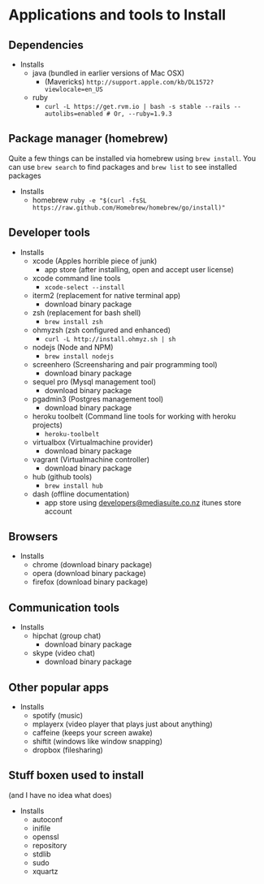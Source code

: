 # Applications and tools to Install

## Dependencies

- Installs
    - java (bundled in earlier versions of Mac OSX)
        - (Mavericks) `http://support.apple.com/kb/DL1572?viewlocale=en_US`
    - ruby
        - `curl -L https://get.rvm.io | bash -s stable --rails --autolibs=enabled # Or, --ruby=1.9.3`

## Package manager (homebrew)

Quite a few things can be installed via homebrew using `brew install`. You can use
`brew search` to find packages and `brew list` to see installed packages

- Installs
    - homebrew `ruby -e "$(curl -fsSL https://raw.github.com/Homebrew/homebrew/go/install)"`

## Developer tools

- Installs
    - xcode (Apples horrible piece of junk)
        - app store (after installing, open and accept user license)
    - xcode command line tools
        - `xcode-select --install`
    - iterm2 (replacement for native terminal app)
        - download binary package
    - zsh (replacement for bash shell)
        - `brew install zsh`
    - ohmyzsh (zsh configured and enhanced)
        - `curl -L http://install.ohmyz.sh | sh`
    - nodejs (Node and NPM)
        - `brew install nodejs`
    - screenhero (Screensharing and pair programming tool)
        - download binary package
    - sequel pro (Mysql management tool)
        - download binary package
    - pgadmin3 (Postgres management tool)
        - download binary package
    - heroku toolbelt (Command line tools for working with heroku projects)
        - `heroku-toolbelt`
    - virtualbox (Virtualmachine provider)
        - download binary package
    - vagrant (Virtualmachine controller)
        - download binary package
    - hub (github tools)
        - `brew install hub`
    - dash (offline documentation)
        - app store using developers@mediasuite.co.nz itunes store account

## Browsers

- Installs
    - chrome    (download binary package)
    - opera     (download binary package)
    - firefox   (download binary package)

## Communication tools

- Installs
    - hipchat   (group chat)
        - download binary package
    - skype     (video chat)
        - download binary package

## Other popular apps

- Installs
    - spotify   (music)
    - mplayerx  (video player that plays just about anything)
    - caffeine  (keeps your screen awake)
    - shiftit   (windows like window snapping)
    - dropbox   (filesharing)

## Stuff boxen used to install
(and I have no idea what does)

- Installs
    - autoconf
    - inifile
    - openssl
    - repository
    - stdlib
    - sudo
    - xquartz
